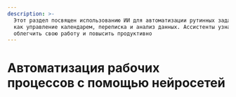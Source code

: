 ```yaml
---
description: >-
  Этот раздел посвящен использованию ИИ для автоматизации рутинных задач, таких
  как управление календарем, переписка и анализ данных. Ассистенты узнают, как
  облегчить свою работу и повысить продуктивно
---
```


# Автоматизация рабочих процессов с помощью нейросетей

